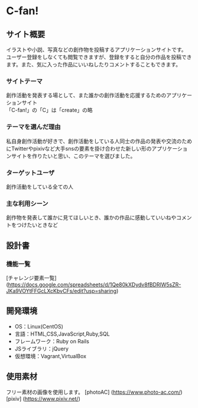 # C-fan!

## サイト概要
イラストや小説、写真などの創作物を投稿するアプリケーションサイトです。<br>
ユーザー登録をしなくても閲覧できますが、登録をすると自分の作品を投稿できます。また、気に入った作品にいいねしたりコメントすることもできます。

### サイトテーマ
創作活動を発表する場として、また誰かの創作活動を応援するためのアプリケーションサイト<br>
「C-fan!」の「C」は「create」の略

### テーマを選んだ理由
私自身創作活動が好きで、創作活動をしている人同士の作品の発表や交流のためにTwitterやpixivなど大手snsの要素を掛け合わせた新しい形のアプリケーションサイトを作りたいと思い、このテーマを選びました。

### ターゲットユーザ
創作活動をしている全ての人

### 主な利用シーン
創作物を発表して誰かに見てほしいとき、誰かの作品に感動していいねやコメントをつけたいときなど

## 設計書

### 機能一覧
[チャレンジ要素一覧] (https://docs.google.com/spreadsheets/d/1Qe80kXDydv8fBDRlW5sZR-JKa9VOYtFFGcLXcKbvCFs/edit?usp=sharing)

## 開発環境
- OS：Linux(CentOS)
- 言語：HTML,CSS,JavaScript,Ruby,SQL
- フレームワーク：Ruby on Rails
- JSライブラリ：jQuery
- 仮想環境：Vagrant,VirtualBox

## 使用素材
フリー素材の画像を使用します。
[photoAC] (https://www.photo-ac.com/)
[pixiv] (https://www.pixiv.net/)